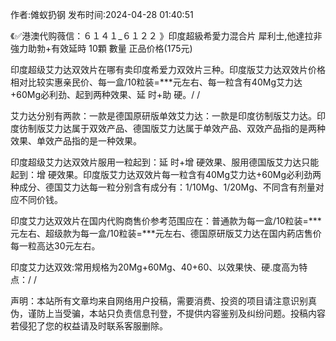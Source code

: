 <p>作者:傩蚁扔钢 发布时间:2024-04-28 01:40:51</p>
<p>《✅港澳代购薇信：６１４１_６１２２ 》印度超級希愛力混合片 犀利士,他達拉非 強力助勃+有效延時 10顆 數量 正品价格(175元) </p>
									<p>印度超级艾力达双效片在哪有卖印度希爱力双效片三种。印度版艾力达双效片价格相对比较实惠亲民价、每一盒/10粒装=***元左右、每一粒含有40Mg艾力达+60Mg必利劲、起到两种效果、延 时+助 硬。/ / </p><p></p><p>艾力达分别有两款：一款是德国原研版单效艾力达：一款是印度彷制版艾力达。印度彷制版艾力达属于双效产品、德国版艾力达属于单效产品、双效产品指的是两种效果、单效产品指的是一种效果。</p><p>印度超级艾力达双效片服用一粒起到：延 时+增 硬效果、服用德国版艾力达只能起到：增 硬效果。印度版艾力达双效片每一粒含有40Mg艾力达+60Mg必利劲两种成分、德国艾力达每一粒分别含有成分有：1/10Mg、1/20Mg、不同含有剂量对应不同价钱。</p><p>印度艾力达双效片在国内代购商售价参考范围应在：普通款为每一盒/10粒装=***元左右、超级款为每一盒/10粒装=***元左右、德国原研版艾力达在国内葯店售价每一粒高达30元左右。</p><p>印度艾力达双效:常用规格为20Mg+60Mg、40+60、以效果快、硬.度高为特点：/ / </p>				声明：本站所有文章均来自网络用户投稿，需要消费、投资的项目请注意识别真伪，谨防上当受骗，本站只负责信息刊登，不提供内容鉴别及纠纷问题。投稿内容若侵犯了您的权益请及时联系客服删除。				
